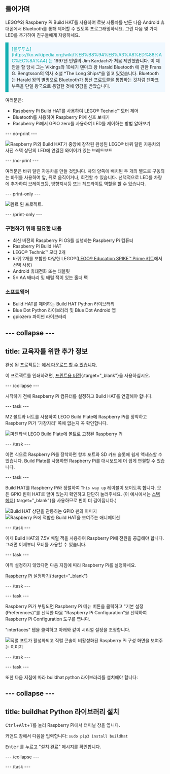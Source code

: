 ## 들어가며

LEGO®와 Raspberry Pi Build HAT를 사용하여 로봇 자동차를 만든 다음 Android 휴대폰에서 Bluetooth를 통해 제어할 수 있도록 프로그래밍하세요. 그런 다음 몇 가지 LED를 추가하여 친구들에게 자랑하세요.

<p style="border-left: solid; border-width:10px; border-color: #0faeb0; background-color: aliceblue; padding: 10px;">
<span style="color: #0faeb0">[블루투스](https://ko.wikipedia.org/wiki/%EB%B8%94%EB%A3%A8%ED%88%AC%EC%8A%A4) 는</span> 1997년 인텔의 Jim Kardach가 처음 제안했습니다. 이 제안을 할 당시 그는 Vikings와 10세기 덴마크 왕 Harald Bluetooth 에 관한 Frans G. Bengtsson의 역사 소설 *The Long Ships*을 읽고 있었습니다. Bluetooth는 Harald 왕의 별명으로 Bluetooth가 통신 프로토콜을 통합하는 것처럼 덴마크 부족을 단일 왕국으로 통합한 것에 영감을 받았습니다.
</p>

여러분은:
+ Raspberry Pi Build HAT를 사용하여 LEGO® Technic™ 모터 제어
+ Bluetooth를 사용하여 Raspberry Pi에 신호 보내기
+ Raspberry Pi에서 GPIO zero를 사용하여 LED를 제어하는 방법 알아보기

--- no-print ---

![Raspberry Pi와 Build HAT가 중앙에 장착된 완성된 LEGO® 바퀴 달린 자동차의 사진 스택 상단의 LED에 연결된 와이어가 있는 브레드보드](images/lego-bot.gif)

--- /no-print ---

여러분은 바퀴 달린 자동차를 만들 것입니다. 차의 양쪽에 배치된 두 개의 별도로 구동되는 바퀴를 사용하여 앞, 뒤로 움직이거나, 회전할 수 있습니다. 선택적으로 LED를 차량에 추가하여 브레이크등, 방향지시등 또는 헤드라이트 역할을 할 수 있습니다.

--- print-only ---

![완료 된 프로젝트.](images/buggy.JPG)

--- /print-only ---

### 구현하기 위해 필요한 내용

+ 최신 버전의 Raspberry Pi OS를 실행하는 Raspberry Pi 컴퓨터
+ Raspberry Pi Build HAT
+ LEGO® Technic™ 모터 2개
+ 바퀴 2개를 포함한 다양한 LEGO®([LEGO® Education SPIKE™ Prime 키트](https://education.lego.com/en-gb/product/spike-prime)에서 선택 사용)
+ Android 휴대전화 또는 태블릿
+ 5× AA 배터리 및 배럴 잭이 있는 홀더 팩

### 소프트웨어

+ Build HAT를 제어하는 Build HAT Python 라이브러리
+ Blue Dot Python 라이브러리 및 Blue Dot Android 앱
+ gpiozero 파이썬 라이브러리


--- collapse ---
---
title: 교육자를 위한 추가 정보
---

완성 된 프로젝트는 [ 에서 다운로드 할 수 있습니다. ](https://rpf.io/p/en/bt-robot-car-go)

이 프로젝트를 인쇄하려면, [프린트용 버전](https://projects.raspberrypi.org/en/projects/bt-robot-car/print){:target="_blank"}을 사용하십시오.

--- /collapse ---

시작하기 전에 Raspberry Pi 컴퓨터를 설정하고 Build HAT를 연결해야 합니다.

--- task ---

M2 볼트와 너트를 사용하여 LEGO Build Plate에 Raspberry Pi를 장착하고 Raspberry Pi가 '가장자리' 쪽에 없는지 꼭 확인합니다.

 ![마젠타색 LEGO Build Plate에 볼트로 고정된 Raspberry Pi](images/build_11.jpg)

--- /task ---

이런 식으로 Raspberry Pi를 장착하면 향후 포트와 SD 카드 슬롯에 쉽게 액세스할 수 있습니다. Build Plate를 사용하면 Raspberry Pi를 대시보드에 더 쉽게 연결할 수 있습니다.

--- task ---

Build HAT를 Raspberry Pi와 정렬하여 `This way up` 레이블이 보이도록 합니다. 모든 GPIO 핀이 HAT로 덮여 있는지 확인하고 단단히 눌러주세요. (이 예시에서는 [스택 헤더](https://www.adafruit.com/product/2223){:target="_blank"}을 사용하므로 핀이 더 길어집니다.)

![Build HAT 상단을 관통하는 GPIO 핀의 이미지](images/build_15.jpg) ![Raspberry Pi에 적합한 Build HAT을 보여주는 애니메이션](images/haton.gif)

--- /task ---

이제 Build HAT의 7.5V 배럴 잭을 사용하여 Raspberry Pi에 전원을 공급해야 합니다. 그러면 이제부터 모터를 사용할 수 있습니다.

--- task ---

아직 설정하지 않았다면 다음 지침에 따라 Raspberry Pi를 설정하세요.

[Raspberry Pi 설정하기](https://projects.raspberrypi.org/en/projects/raspberry-pi-setting-up){:target="_blank"}

--- /task ---

--- task ---

Raspberry Pi가 부팅되면 Raspberry Pi 메뉴 버튼을 클릭하고 "기본 설정(Preferences)"를 선택한 다음 "Raspberry Pi Configuration"을 선택하여 Raspberry Pi Configuration 도구를 엽니다.

"interfaces" 탭을 클릭하고 아래와 같이 시리얼 설정을 조정합니다.

![직렬 포트가 활성화되고 직렬 콘솔이 비활성화된 Raspberry Pi 구성 화면을 보여주는 이미지](images/configshot.jpg)

--- /task ---

--- task ---

또한 다음 지침에 따라 buildhat python 라이브러리를 설치해야 합니다:

--- collapse ---
---
title: buildhat Python 라이브러리 설치
---

<kbd>Ctrl</kbd>+<kbd>Alt</kbd>+<kbd>T</kbd>를 눌러 Raspberry Pi에서 터미널 창을 엽니다.

커맨드 창에서 다음을 입력합니다: `sudo pip3 install buildhat`

<kbd>Enter</kbd> 를 누르고 "설치 완료" 메시지를 확인합니다.

--- /collapse ---

--- /task ---